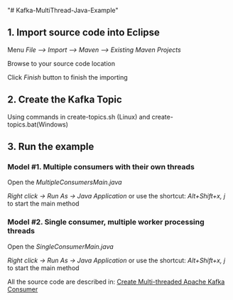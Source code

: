 "# Kafka-MultiThread-Java-Example" 


## 1. Import source code into Eclipse

Menu *File –> Import –> Maven –> Existing Maven Projects*

Browse to your source code location

Click *Finish* button to finish the importing

## 2. Create the Kafka Topic

Using commands in create-topics.sh (Linux) and create-topics.bat(Windows)

## 3. Run the example

### Model #1. Multiple consumers with their own threads

Open the *MultipleConsumersMain.java* 

*Right click -> Run As -> Java Application* or use the shortcut: *Alt+Shift+x, j* to start the main method

### Model #2. Single consumer, multiple worker processing threads

Open the *SingleConsumerMain.java* 

*Right click -> Run As -> Java Application* or use the shortcut: *Alt+Shift+x, j* to start the main method

All the source code are described in: [Create Multi-threaded Apache Kafka Consumer](http://howtoprogram.xyz/2016/05/29/create-multi-threaded-apache-kafka-consumer/)